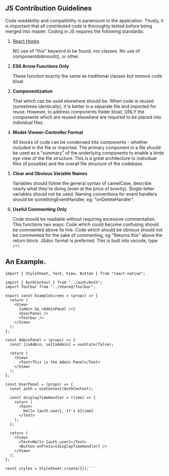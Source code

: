 ## JS Contribution Guidelines

Code readability and compatibility is paramount to the application. Thusly, it is important that all contributed code is thoroughly tested before being merged into master. Coding in JS requires the following standards:

1. [React Hooks](https://reactjs.org/docs/hooks-intro.html)

   NO use of "this" keyword to be found, nor classes. No use of componentdidmount(), or other.

2. **ES6 Arrow Functions Only**

   These function exactly the same as traditional classes but remove code bloat.

3. **Componentization**

   That which can be used elsewhere should be. When code is reused (sometimes identically), it is better in a separate file and imported for reuse.
   However, to address components folder bloat, ONLY the components which are reused elsewhere are required to be placed into individual files.

4. **Model-Viewer-Controller Format**

   All blocks of code can be condensed into components - whether included in the file or imported. The primary component in a file should be used as a "summary" of the underlying components to enable a birds eye view of the file structure. This is a great architecture to individual files (if possible) and the overall file structure of the codebase.

5. **Clear and Obvious Variable Names**

   Variables should follow the general syntax of camelCase, describe nearly what they're doing (even at the price of brevity). Single-letter variables should not be used. Naming conventions for event handlers should be somethingEventHandler, eg. "onDeleteHandler".

6. **Useful Commenting Only**

   Code should be readable without requiring excessive commentation. This functions two ways: Code which could become confusing should be commented above its line. Code which should be obvious should not be commented for the sake of commenting, eg "Returns this" above the return block. JSdoc format is preferred: This is built into vscode, type `/**`.

## An Example.

````import React, { useState, useContext } from "react";
import { StyleSheet, Text, View, Button } from "react-native";

import { AuthContext } from "../auth/Auth";
import Toolbar from "../shared/Toolbar";

export const ExampleScreen = (props) => {
  return (
    <View>
      {admin && <AdminPanel />}
      <UserPanel />
      <Toolbar />
    </View>
  );
};

const AdminPanel = (props) => {
  const [isAdmin, setIsAdmin] = useState(false);

  return (
    <View>
      <Text>This is the Admin Panel</Text>
    </View>
  );
};

const UserPanel = (props) => {
  const auth = useContext(AuthContext);

  const displayTimeHandler = (time) => {
    return (
      <Text>
        Hello {auth.user}, it's ${time}
      </Text>
    );
  };

  return (
    <View>
      <Text>Hello {auth.user}</Text>
      <Button onPress={displayTimeHandler} />
    </View>
  );
};

const styles = StyleSheet.create({});```
````
